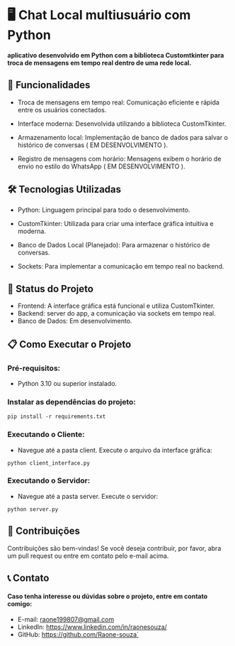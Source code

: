 # 🖥️ Chat Local multiusuário com Python

#### aplicativo desenvolvido em Python com a biblioteca Customtkinter para troca de mensagens em tempo real dentro de uma rede local.


## 🚀 Funcionalidades

- Troca de mensagens em tempo real: Comunicação eficiente e rápida entre os usuários conectados.

- Interface moderna: Desenvolvida utilizando a biblioteca CustomTkinter.

- Armazenamento local: Implementação de banco de dados para salvar o histórico de conversas ( EM DESENVOLVIMENTO ).

- Registro de mensagens com horário: Mensagens exibem o horário de envio no estilo do WhatsApp ( EM DESENVOLVIMENTO ).


## 🛠️ Tecnologias Utilizadas

- Python: Linguagem principal para todo o desenvolvimento.

- CustomTkinter: Utilizada para criar uma interface gráfica intuitiva e moderna.

- Banco de Dados Local (Planejado): Para armazenar o histórico de conversas.

- Sockets: Para implementar a comunicação em tempo real no backend.


## 🚧 Status do Projeto
- Frontend: A interface gráfica está funcional e utiliza CustomTkinter.
- Backend: server do app, a comunicação via sockets em tempo real.
- Banco de Dados: Em desenvolvimento.


## 📋 Como Executar o Projeto

### Pré-requisitos:
- Python 3.10 ou superior instalado.

### Instalar as dependências do projeto:

`pip install -r requirements.txt`

### Executando o Cliente:

- Navegue até a pasta client.
Execute o arquivo da interface gráfica:

`python client_interface.py`

### Executando o Servidor:

- Navegue até a pasta server.
Execute o servidor:

`python server.py`


## 🤝 Contribuições

Contribuições são bem-vindas!
Se você deseja contribuir, por favor, abra um pull request ou entre em contato pelo e-mail acima.


## 📞 Contato

#### Caso tenha interesse ou dúvidas sobre o projeto, entre em contato comigo:

- E-mail: raone199807@gmail.com
- LinkedIn: https://www.linkedin.com/in/raonesouza/
- GitHub: https://github.com/Raone-souza`
